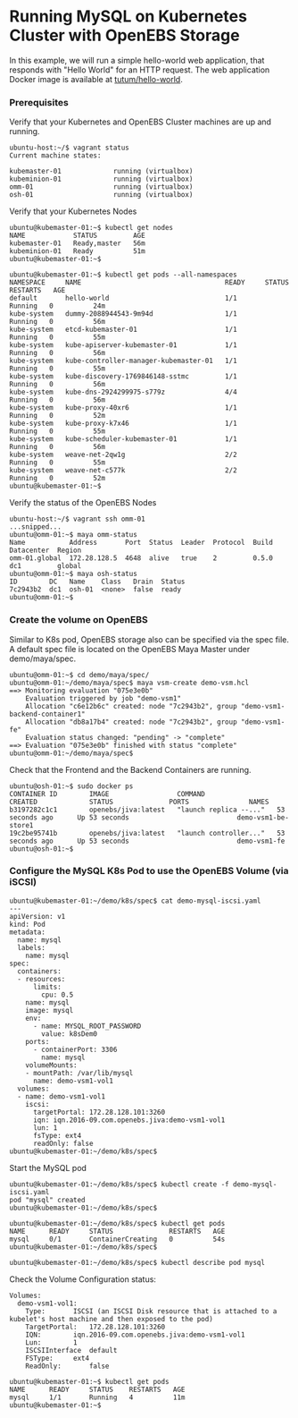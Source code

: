 # Running MySQL on Kubernetes Cluster with OpenEBS Storage

In this example, we will run a simple hello-world web application, that responds with "Hello World" for an HTTP request. The web application Docker image is available at [tutum/hello-world](https://hub.docker.com/r/tutum/hello-world/). 

### Prerequisites

Verify that your Kubernetes and OpenEBS Cluster machines are up and running.

```
ubuntu-host:~/$ vagrant status
Current machine states:

kubemaster-01             running (virtualbox)
kubeminion-01             running (virtualbox)
omm-01                    running (virtualbox)
osh-01                    running (virtualbox)
```

Verify that your Kubernetes Nodes
```
ubuntu@kubemaster-01:~$ kubectl get nodes
NAME            STATUS         AGE
kubemaster-01   Ready,master   56m
kubeminion-01   Ready          51m
ubuntu@kubemaster-01:~$ 

ubuntu@kubemaster-01:~$ kubectl get pods --all-namespaces
NAMESPACE     NAME                                    READY     STATUS    RESTARTS   AGE
default       hello-world                             1/1       Running   0          24m
kube-system   dummy-2088944543-9m94d                  1/1       Running   0          56m
kube-system   etcd-kubemaster-01                      1/1       Running   0          55m
kube-system   kube-apiserver-kubemaster-01            1/1       Running   0          56m
kube-system   kube-controller-manager-kubemaster-01   1/1       Running   0          55m
kube-system   kube-discovery-1769846148-sstmc         1/1       Running   0          56m
kube-system   kube-dns-2924299975-s779z               4/4       Running   0          56m
kube-system   kube-proxy-40xr6                        1/1       Running   0          52m
kube-system   kube-proxy-k7x46                        1/1       Running   0          55m
kube-system   kube-scheduler-kubemaster-01            1/1       Running   0          56m
kube-system   weave-net-2qw1g                         2/2       Running   0          55m
kube-system   weave-net-c577k                         2/2       Running   0          52m
ubuntu@kubemaster-01:~$ 

```

Verify the status of the OpenEBS Nodes
```
ubuntu-host:~/$ vagrant ssh omm-01
...snipped...
ubuntu@omm-01:~$ maya omm-status
Name           Address       Port  Status  Leader  Protocol  Build  Datacenter  Region
omm-01.global  172.28.128.5  4648  alive   true    2         0.5.0  dc1         global
ubuntu@omm-01:~$ maya osh-status
ID        DC   Name    Class   Drain  Status
7c2943b2  dc1  osh-01  <none>  false  ready
ubuntu@omm-01:~$ 
```


### Create the volume on OpenEBS 

Similar to K8s pod, OpenEBS storage also can be specified via the spec file. A default spec file is located on the OpenEBS Maya Master under demo/maya/spec. 

```
ubuntu@omm-01:~$ cd demo/maya/spec/
ubuntu@omm-01:~/demo/maya/spec$ maya vsm-create demo-vsm.hcl 
==> Monitoring evaluation "075e3e0b"
    Evaluation triggered by job "demo-vsm1"
    Allocation "c6e12b6c" created: node "7c2943b2", group "demo-vsm1-backend-container1"
    Allocation "db8a17b4" created: node "7c2943b2", group "demo-vsm1-fe"
    Evaluation status changed: "pending" -> "complete"
==> Evaluation "075e3e0b" finished with status "complete"
ubuntu@omm-01:~/demo/maya/spec$ 
```
Check that the Frontend and the Backend Containers are running. 
```
ubuntu@osh-01:~$ sudo docker ps
CONTAINER ID        IMAGE                 COMMAND                  CREATED             STATUS              PORTS               NAMES
b3197282c1c1        openebs/jiva:latest   "launch replica --..."   53 seconds ago      Up 53 seconds                           demo-vsm1-be-store1
19c2be95741b        openebs/jiva:latest   "launch controller..."   53 seconds ago      Up 53 seconds                           demo-vsm1-fe
ubuntu@osh-01:~$ 
```

### Configure the MySQL K8s Pod to use the OpenEBS Volume (via iSCSI)

```
ubuntu@kubemaster-01:~/demo/k8s/spec$ cat demo-mysql-iscsi.yaml 
---
apiVersion: v1
kind: Pod
metadata:
  name: mysql
  labels:
    name: mysql
spec:
  containers:
  - resources:
      limits:
        cpu: 0.5
    name: mysql
    image: mysql
    env:
      - name: MYSQL_ROOT_PASSWORD
        value: k8sDem0
    ports:
      - containerPort: 3306
        name: mysql
    volumeMounts:
    - mountPath: /var/lib/mysql
      name: demo-vsm1-vol1
  volumes:
  - name: demo-vsm1-vol1
    iscsi:
      targetPortal: 172.28.128.101:3260      
      iqn: iqn.2016-09.com.openebs.jiva:demo-vsm1-vol1
      lun: 1
      fsType: ext4
      readOnly: false
ubuntu@kubemaster-01:~/demo/k8s/spec$ 
```

Start the MySQL pod
```
ubuntu@kubemaster-01:~/demo/k8s/spec$ kubectl create -f demo-mysql-iscsi.yaml 
pod "mysql" created
ubuntu@kubemaster-01:~/demo/k8s/spec$ 
```

```
ubuntu@kubemaster-01:~/demo/k8s/spec$ kubectl get pods
NAME      READY     STATUS              RESTARTS   AGE
mysql     0/1       ContainerCreating   0          54s
ubuntu@kubemaster-01:~/demo/k8s/spec$ 

ubuntu@kubemaster-01:~/demo/k8s/spec$ kubectl describe pod mysql

```

Check the Volume Configuration status:

```
Volumes:
  demo-vsm1-vol1:
    Type:		ISCSI (an ISCSI Disk resource that is attached to a kubelet's host machine and then exposed to the pod)
    TargetPortal:	172.28.128.101:3260
    IQN:		iqn.2016-09.com.openebs.jiva:demo-vsm1-vol1
    Lun:		1
    ISCSIInterface	default
    FSType:		ext4
    ReadOnly:		false
```

```
ubuntu@kubemaster-01:~$ kubectl get pods
NAME      READY     STATUS    RESTARTS   AGE
mysql     1/1       Running   4          11m
ubuntu@kubemaster-01:~$ 
```
